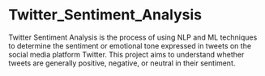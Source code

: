 # Twitter_Sentiment_Analysis
Twitter Sentiment Analysis is the process of using NLP and ML techniques to determine the sentiment or emotional tone expressed in tweets on the social media platform Twitter. This project aims to understand whether tweets are generally positive, negative, or neutral in their sentiment. 
